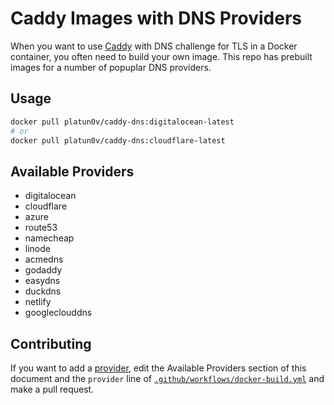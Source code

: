 # Caddy Images with DNS Providers

When you want to use [Caddy](https://caddyserver.com/) with DNS challenge for TLS in a Docker container, you often need to build your own image. This repo has prebuilt images for a number of popuplar DNS providers.

## Usage

```sh
docker pull platun0v/caddy-dns:digitalocean-latest
# or
docker pull platun0v/caddy-dns:cloudflare-latest
```

## Available Providers

- digitalocean
- cloudflare
- azure
- route53
- namecheap
- linode
- acmedns
- godaddy
- easydns
- duckdns
- netlify
- googleclouddns

## Contributing

If you want to add a [provider](https://github.com/caddy-dns), edit the Available Providers section of this document and the `provider` line of [`.github/workflows/docker-build.yml`](https://github.com/jaredlander/caddy-dns/blob/main/.github/workflows/docker-build.yml#L13) and make a pull request.
